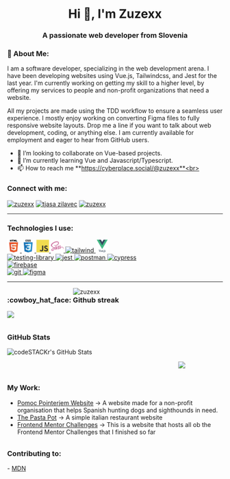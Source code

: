 <h1 align="center">Hi 👋, I'm Zuzexx</h1>
<h3 align="center">A passionate web developer from Slovenia</h3>



### 💫 About Me:

I am a software developer, specializing in the web development arena. I have been developing websites using Vue.js, Tailwindcss, and Jest for the last year.
I'm currently working on getting my skill to a higher level, by offering my services to people and non-profit organizations that need a website. 

All my projects are made using the TDD workflow to ensure a seamless user experience. I mostly enjoy working on converting Figma files to fully responsive website layouts.
Drop me a line if you want to talk about web development, coding, or anything else. I am currently available for employment and eager to hear from GitHub users.

- 👯 I’m looking to collaborate on Vue-based projects.<br> 
- 🌱 I’m currently learning Vue and Javascript/Typescript.<br>
- 📫 How to reach me **https://cyberplace.social/@zuzexx**<br><br>


<h3 align="left">Connect with me:</h3>
<p align="left">
<a href="https://dev.to/zuzexx" target="blank"><img align="center" src="https://raw.githubusercontent.com/rahuldkjain/github-profile-readme-generator/master/src/images/icons/Social/devto.svg" alt="zuzexx" height="30" width="40" /></a>
<a href="https://www.linkedin.com/in/tjasa-zilavec/" target="blank"><img align="center" src="https://raw.githubusercontent.com/rahuldkjain/github-profile-readme-generator/master/src/images/icons/Social/linked-in-alt.svg" alt="tjasa zilavec" height="30" width="40" /></a>
<a href="https://www.leetcode.com/zuzexx" target="blank"><img align="center" src="https://raw.githubusercontent.com/rahuldkjain/github-profile-readme-generator/master/src/images/icons/Social/leet-code.svg" alt="zuzexx" height="30" width="40" /></a>
</p>



<!-- I WORK MOST WITH -->
<hr/>
<div >

### Technologies I use:
<a href="https://www.w3.org/html/" target="_blank" rel="noreferrer"> <img src="https://raw.githubusercontent.com/devicons/devicon/master/icons/html5/html5-original-wordmark.svg" alt="html5" width="30" height="30"/> </a>
<a href="https://www.w3schools.com/css/" target="_blank" rel="noreferrer"> <img src="https://raw.githubusercontent.com/devicons/devicon/master/icons/css3/css3-original-wordmark.svg" alt="css3" width="30" height="30"/> </a>
<a href="https://developer.mozilla.org/en-US/docs/Web/JavaScript" target="_blank" rel="noreferrer"> <img src="https://raw.githubusercontent.com/devicons/devicon/master/icons/javascript/javascript-original.svg" alt="javascript" width="30" height="30"/> </a>
<a href="https://sass-lang.com" target="_blank" rel="noreferrer"> <img src="https://raw.githubusercontent.com/devicons/devicon/master/icons/sass/sass-original.svg" alt="sass" width="30" height="30"/> </a>
<a href="https://tailwindcss.com/" target="_blank" rel="noreferrer"> <img src="https://www.vectorlogo.zone/logos/tailwindcss/tailwindcss-icon.svg" alt="tailwind" width="30" height="30"/> </a>
<a href="https://vuejs.org/" target="_blank" rel="noreferrer"> <img src="https://raw.githubusercontent.com/devicons/devicon/master/icons/vuejs/vuejs-original-wordmark.svg" alt="vuejs" width="30" height="30"/> </a> 
<br/>
<a href="https://testing-library.com/" target="_blank" rel="noreferrer"> <img src="https://testing-library.com/img/logo-large.png" alt="testing-library" width="30" height="30"/> </a>
<a href="https://jestjs.io" target="_blank" rel="noreferrer"> <img src="https://www.vectorlogo.zone/logos/jestjsio/jestjsio-icon.svg" alt="jest" width="30" height="30"/> </a>
 <a href="https://postman.com" target="_blank" rel="noreferrer"> <img src="https://www.vectorlogo.zone/logos/getpostman/getpostman-icon.svg" alt="postman" width="30" height="30"/> </a>
 <a href="https://www.cypress.io" target="_blank" rel="noreferrer"> <img src="https://raw.githubusercontent.com/simple-icons/simple-icons/6e46ec1fc23b60c8fd0d2f2ff46db82e16dbd75f/icons/cypress.svg" alt="cypress" width="30" height="30"/> </a>
<br/>
<a href="https://firebase.google.com/" target="_blank" rel="noreferrer"> <img src="https://www.vectorlogo.zone/logos/firebase/firebase-icon.svg" alt="firebase" width="30" height="30"/> </a>
<br/>
 <a href="https://git-scm.com/" target="_blank" rel="noreferrer"> <img src="https://www.vectorlogo.zone/logos/git-scm/git-scm-icon.svg" alt="git" width="30" height="30"/> </a>
<a href="https://www.figma.com/" target="_blank" rel="noreferrer"> <img src="https://www.vectorlogo.zone/logos/figma/figma-icon.svg" alt="figma" width="30" height="30"/> </a> </div>
<hr/>

<img align="right" src="https://github-readme-stats-zuzexx.vercel.app/api/top-langs?username=zuzexx&show_icons=true&locale=en&layout=compact&bg_color=09131B&hide_border=true&text_color=ffffff&langs_count=10" alt="zuzexx" width="350px"/>
<p align="right">
 
 <!-- <a href="https://www.typescriptlang.org/" target="_blank" rel="noreferrer"> <img src="https://raw.githubusercontent.com/devicons/devicon/master/icons/typescript/typescript-original.svg" alt="typescript" width="30" height="30"/> </a>--> 
 <!-- 
<a href="https://expressjs.com" target="_blank" rel="noreferrer"> <img src="https://raw.githubusercontent.com/devicons/devicon/master/icons/express/express-original-wordmark.svg" alt="express" width="40" height="40"/> </a> <a href="https://www.mongodb.com/" target="_blank" rel="noreferrer"> <img src="https://raw.githubusercontent.com/devicons/devicon/master/icons/mongodb/mongodb-original-wordmark.svg" alt="mongodb" width="40" height="40"/> </a> <a href="https://nodejs.org" target="_blank" rel="noreferrer"> <img src="https://raw.githubusercontent.com/devicons/devicon/master/icons/nodejs/nodejs-original-wordmark.svg" alt="nodejs" width="40" height="40"/> </a>
-->

<!-- GITHUB STREAK -->
<h3 style="margin-top:2rem;"> :cowboy_hat_face: Github streak </h3>
<img src="https://github-readme-streak-stats.herokuapp.com/?user=zuzexx&theme=dark&hide_border=true&bg_color=09131B" width="400px">

<!-- GITHUB STATS -->
  <h3 style="margin-top:2rem;"> GitHub Stats</h3>
  <img align="left" alt="codeSTACKr's GitHub Stats" src="https://github-readme-stats.vercel.app/api?username=zuzexx&show_icons=true&hide_border=true&title_color=ff652f&icon_color=FFE400&bg_color=09131B&text_color=ffffff&border_color=0c1a25" width="400px" style="padding-bottom:2rem"/><br>

  <!-- GITHUB TROPHY -->

![](https://github-profile-trophy.vercel.app/?username=zuzexx&no-frame=true&theme=darkhub&no-bg=true&margin-w=4)



</div>



<!-- MY WORK -->

<h3 style="margin-top:2rem;">My Work:</h3>

- <a href="https://pomoc-pointerjem.si"  target="_blank" >Pomoc Pointerjem Website</a> -> A website made for a non-profit organisation that helps Spanish hunting dogs and sighthounds in need.
- [The Pasta Pot](https://pastapot.vercel.app/) -> A simple italian restaurant website
- [Frontend Mentor Challenges](https://frontendmentor-steel.vercel.app/) -> This is a website that hosts all ob the Frontend Mentor Challenges that I finished so far

<h3 style="margin-top:2rem;">Contributing to:</h3>
- <a href="https://github.com/mdn/content"  target="_blank" >MDN</a>


